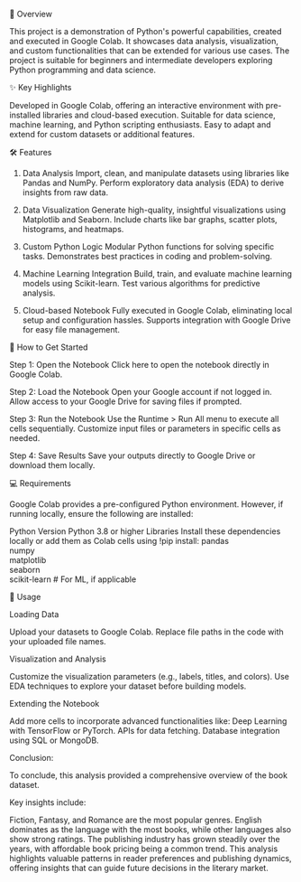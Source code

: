 📖 Overview

This project is a demonstration of Python's powerful capabilities, created and executed in Google Colab. It showcases data analysis, visualization, and custom functionalities that can be extended for various use cases. The project is suitable for beginners and intermediate developers exploring Python programming and data science.

✨ Key Highlights

Developed in Google Colab, offering an interactive environment with pre-installed libraries and cloud-based execution.
Suitable for data science, machine learning, and Python scripting enthusiasts.
Easy to adapt and extend for custom datasets or additional features.

🛠️ Features

1. Data Analysis
Import, clean, and manipulate datasets using libraries like Pandas and NumPy.
Perform exploratory data analysis (EDA) to derive insights from raw data.

2. Data Visualization
Generate high-quality, insightful visualizations using Matplotlib and Seaborn.
Include charts like bar graphs, scatter plots, histograms, and heatmaps.

3. Custom Python Logic
Modular Python functions for solving specific tasks.
Demonstrates best practices in coding and problem-solving.

4. Machine Learning Integration
Build, train, and evaluate machine learning models using Scikit-learn.
Test various algorithms for predictive analysis.

6. Cloud-based Notebook
Fully executed in Google Colab, eliminating local setup and configuration hassles.
Supports integration with Google Drive for easy file management.


🚀 How to Get Started

Step 1: Open the Notebook
Click here to open the notebook directly in Google Colab.

Step 2: Load the Notebook
Open your Google account if not logged in.
Allow access to your Google Drive for saving files if prompted.

Step 3: Run the Notebook
Use the Runtime > Run All menu to execute all cells sequentially.
Customize input files or parameters in specific cells as needed.

Step 4: Save Results
Save your outputs directly to Google Drive or download them locally.


💻 Requirements

Google Colab provides a pre-configured Python environment. However, if running locally, ensure the following are installed:

Python Version
Python 3.8 or higher
Libraries
Install these dependencies locally or add them as Colab cells using !pip install:
pandas  
numpy  
matplotlib  
seaborn  
scikit-learn  # For ML, if applicable


📝 Usage

Loading Data

Upload your datasets to Google Colab.
Replace file paths in the code with your uploaded file names.

Visualization and Analysis

Customize the visualization parameters (e.g., labels, titles, and colors).
Use EDA techniques to explore your dataset before building models.

Extending the Notebook

Add more cells to incorporate advanced functionalities like:
Deep Learning with TensorFlow or PyTorch.
APIs for data fetching.
Database integration using SQL or MongoDB.


Conclusion:

To conclude, this analysis provided a comprehensive overview of the book dataset. 

Key insights include:

Fiction, Fantasy, and Romance are the most popular genres.
English dominates as the language with the most books, while other languages also show strong ratings.
The publishing industry has grown steadily over the years, with affordable book pricing being a common trend.
This analysis highlights valuable patterns in reader preferences and publishing dynamics, offering insights that can guide future decisions in the literary market.
